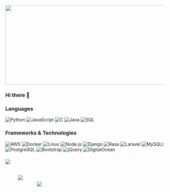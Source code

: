<img src="https://raw.githubusercontent.com/saharsh-solanki/saharsh-solanki/master/main.gif" width="1280" height="250">

### Hi there 👋

### Languages

![Python](https://img.shields.io/badge/-Python-000?&logo=Python)
![JavaScript](https://img.shields.io/badge/-JavaScript-000?&logo=JavaScript)
![C](https://img.shields.io/badge/-C-000?&logo=C)
![Java](https://img.shields.io/badge/-Java-000?&logo=Java&logoColor=007396)
![SQL](https://img.shields.io/badge/-SQL-000?&logo=MySQL)


### Frameworks & Technologies

![AWS](https://img.shields.io/badge/-AWS-000?&logo=Amazon-AWS&logoColor=F90)
![Docker](https://img.shields.io/badge/-Docker-000?&logo=Docker)
![Linux](https://img.shields.io/badge/-Linux-000?&logo=Linux)
![Node.js](https://img.shields.io/badge/-Node.js-000?&logo=node.js)
![Django](https://img.shields.io/badge/-Django-000?&logo=Django)
![Rasa](https://img.shields.io/badge/-RASA_NLU-000?&logo=Rasa)
![Laravel](https://img.shields.io/badge/-Laravel-000?&logo=Laravel)
![MySQL](https://img.shields.io/badge/-MySQL-000?&logo=MySQL))
![PostgreSQL](https://img.shields.io/badge/-PostgreSQL-000?&logo=PostgreSQL)
![Bootstrap](https://img.shields.io/badge/-Bootstrap-000?&logo=Bootstrap)
![jQuery](https://img.shields.io/badge/-jQuery-000?&logo=jQuery)
![DigitalOcean](https://img.shields.io/badge/-DigitalOcean-000?&logo=DigitalOcean)


###

![](https://komarev.com/ghpvc/?username=saharsh-solanki&color=blue)

<a style="padding:20px"> <img style="padding:20px" src="https://github-readme-stats.vercel.app/api?username=saharsh-solanki&show_icons=true&theme=radical">  &nbsp; &nbsp; &nbsp;<img src="https://github-readme-stats.vercel.app/api/top-langs/?username=saharsh-solanki&hide=SCSS,less,php&bg_color=DEG&langs_count=3"></a>
<!--
**saharsh-solanki/saharsh-solanki** is a ✨ _special_ ✨ repository because its `README.md` (this file) appears on your GitHub profile.


-->
